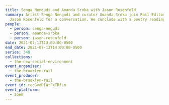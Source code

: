 ```yaml
---
title: Senga Nengudi and Amanda Sroka with Jason Rosenfeld
summary: Artist Senga Nengudi and curator Amanda Sroka join Rail Editor-at-Large
  Jason Rosenfeld for a conversation. We conclude with a poetry reading.
people:
  - person: senga-negudi
  - person: amanda-sroka
  - person: jason-rosenfeld
date: 2021-07-13T13:00:00-0500
end_date: 2021-07-13T14:00:00-0500
series: 340
collections:
  - the-new-social-environment
event_organizer:
  - the-brooklyn-rail
event_producer:
  - the-brooklyn-rail
event_id: recGvoDIWtFxTRfLm
event_platform:
  - zoom
---
```

